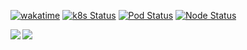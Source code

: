 [![wakatime](https://wakatime.com/badge/user/981e52dd-a7ab-4b00-9a71-125be9dc2de6.svg)](https://wakatime.com/@981e52dd-a7ab-4b00-9a71-125be9dc2de6)
[![k8s Status](https://walnuts1018.github.io/infra/k8sStatus.svg)](https://walnuts1018.github.io/infra/k8sStatus.svg)
[![Pod Status](https://walnuts1018.github.io/infra/podStatus.svg)](https://walnuts1018.github.io/infra/podStatus.svg)
[![Node Status](https://walnuts1018.github.io/infra/nodeStatus.svg)](https://walnuts1018.github.io/infra/nodeStatus.svg)

<a href="https://github-readme-stats.walnuts.dev?username=walnuts1018&count_private=true&include_all_commits=true&show_icons=true&theme=buefy">
  <img align="left" src="https://github-readme-stats.walnuts.dev?username=walnuts1018&count_private=true&include_all_commits=true&show_icons=true&theme=buefy" />
</a>

<a href="https://github-readme-stats.walnuts.dev/top-langs/?username=walnuts1018&theme=buefy&langs_count=100&hide=TeX,AGS%20Script&card_width=467&layout=compact">
  <img align="left" src="https://github-readme-stats.walnuts.dev/top-langs/?username=walnuts1018&theme=buefy&langs_count=100&hide=TeX,AGS%20Script&card_width=467&layout=compact" />
</a>
